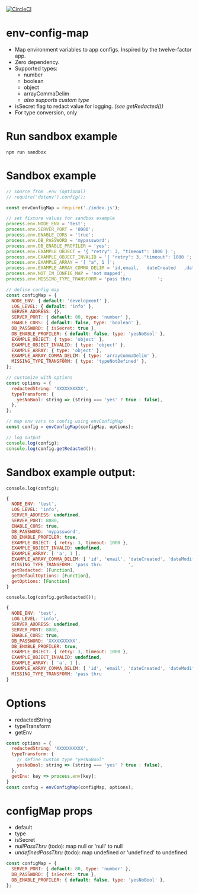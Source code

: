 [![CircleCI](https://circleci.com/gh/hexkode/env-config-map.svg?style=svg)](https://circleci.com/gh/hexkode/env-config-map)

# env-config-map
- Map environment variables to app configs. Inspired by the twelve-factor app.
- Zero dependency.
- Supported types:
  - number
  - boolean
  - object
  - arrayCommaDelim
  - *also supports custom type*
- isSecret flag to redact value for logging. *(see getRedacted())*
- For type conversion, only 

# Run sandbox example
```console
npm run sandbox
```

# Sandbox example
```js
// source from .env (optional)
// require('dotenv').config();

const envConfigMap = require('./index.js');

// set fixture values for sandbox example
process.env.NODE_ENV = 'test';
process.env.SERVER_PORT = '8080';
process.env.ENABLE_CORS = 'true';
process.env.DB_PASSWORD = 'mypassword';
process.env.DB_ENABLE_PROFILER = 'yes';
process.env.EXAMPLE_OBJECT = '{ "retry": 3, "timeout": 1000 } ';
process.env.EXAMPLE_OBJECT_INVALID = '{ "retry": 3, "timeout": 1000 ';
process.env.EXAMPLE_ARRAY = '[ "a", 1 ]';
process.env.EXAMPLE_ARRAY_COMMA_DELIM = 'id,email,   dateCreated   ,dateModified';
process.env.NOT_IN_CONFIG_MAP = 'not mapped';
process.env.MISSING_TYPE_TRANSFORM = 'pass thru          ';

// define config map
const configMap = {
  NODE_ENV: { default: 'development' },
  LOG_LEVEL: { default: 'info' },
  SERVER_ADDRESS: {},
  SERVER_PORT: { default: 80, type: 'number' },
  ENABLE_CORS: { default: false, type: 'boolean' },
  DB_PASSWORD: { isSecret: true },
  DB_ENABLE_PROFILER: { default: false, type: 'yesNoBool' },
  EXAMPLE_OBJECT: { type: 'object' },
  EXAMPLE_OBJECT_INVALID: { type: 'object' },
  EXAMPLE_ARRAY: { type: 'object' },
  EXAMPLE_ARRAY_COMMA_DELIM: { type: 'arrayCommaDelim' },
  MISSING_TYPE_TRANSFORM: { type: 'typeNotDefined' },
};

// customize with options
const options = {
  redactedString: 'XXXXXXXXXX',
  typeTransform: {
    yesNoBool: string => (string === 'yes' ? true : false),
  },
};

// map env vars to config using envConfigMap
const config = envConfigMap(configMap, options);

// log output
console.log(config);
console.log(config.getRedacted());
```

# Sandbox example output:
`console.log(config);`
```js
{ 
  NODE_ENV: 'test',
  LOG_LEVEL: 'info',
  SERVER_ADDRESS: undefined,
  SERVER_PORT: 8080,
  ENABLE_CORS: true,
  DB_PASSWORD: 'mypassword',
  DB_ENABLE_PROFILER: true,
  EXAMPLE_OBJECT: { retry: 3, timeout: 1000 },
  EXAMPLE_OBJECT_INVALID: undefined,
  EXAMPLE_ARRAY: [ 'a', 1 ],
  EXAMPLE_ARRAY_COMMA_DELIM: [ 'id', 'email', 'dateCreated', 'dateModified' ],
  MISSING_TYPE_TRANSFORM: 'pass thru          ',
  getRedacted: [Function],
  getDefaultOptions: [Function],
  getOptions: [Function]
}
```
`console.log(config.getRedacted());`
```js
{ 
  NODE_ENV: 'test',
  LOG_LEVEL: 'info',
  SERVER_ADDRESS: undefined,
  SERVER_PORT: 8080,
  ENABLE_CORS: true,
  DB_PASSWORD: 'XXXXXXXXXX',
  DB_ENABLE_PROFILER: true,
  EXAMPLE_OBJECT: { retry: 3, timeout: 1000 },
  EXAMPLE_OBJECT_INVALID: undefined,
  EXAMPLE_ARRAY: [ 'a', 1 ],
  EXAMPLE_ARRAY_COMMA_DELIM: [ 'id', 'email', 'dateCreated', 'dateModified' ],
  MISSING_TYPE_TRANSFORM: 'pass thru          '
}
```

# Options
- redactedString
- typeTransform
- getEnv

```js
const options = {
  redactedString: 'XXXXXXXXXX',
  typeTransform: {
    // define custom type "yesNoBool"
    yesNoBool: string => (string === 'yes' ? true : false),
  },
  getEnv: key => process.env[key];
}
const config = envConfigMap(configMap, options);
```

# configMap props
- default
- type
- isSecret
- *nullPassThru* (todo): map null or 'null' to null
- *undefinedPassThru* (todo): map undefined or 'undefined' to undefined

```js
const configMap = {
  SERVER_PORT: { default: 80, type: 'number' },
  DB_PASSWORD: { isSecret: true },
  DB_ENABLE_PROFILER: { default: false, type: 'yesNoBool' },
};
```
